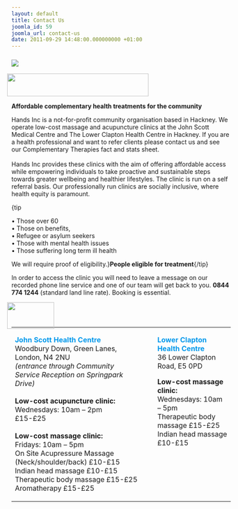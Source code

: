 ```yaml
---
layout: default
title: Contact Us
joomla_id: 59
joomla_url: contact-us
date: 2011-09-29 14:48:00.000000000 +01:00
---
```

<h3><img src="{{ site.baseurl }}/images/stories/lowcostclinicpic.jpg" border="0" /></h3>
<p><img src="{{ site.baseurl }}/images/stories/lowcostheading.png" border="0" width="325" height="52" style="margin-left: -10px; margin-top: 0px; margin-bottom: 0px; border: 0pt none;" /></p>
<p><strong>Affordable complementary health treatments for the community</strong></p>
<p>Hands Inc is a not-for-profit community organisation based in Hackney. We operate low-cost massage and acupuncture clinics at the John Scott Medical Centre and The Lower Clapton Health Centre in Hackney. If you are a health professional and want to refer clients please contact us and see our Complementary Therapies fact and stats sheet.<br /><br />Hands Inc provides these clinics with the aim of offering affordable access while empowering individuals to take proactive and sustainable steps towards greater wellbeing and healthier lifestyles. The clinic is run on a self referral basis. Our professionally run clinics are socially inclusive, where health equity is paramount.</p>
<p>{tip</p>
<p>• Those over 60<br />• Those on benefits,<br />• Refugee or asylum seekers<br />• Those with mental health issues<br />• Those suffering long term ill health</p>
<p>We will require proof of eligibility.}<strong>People eligible for treatment</strong>{/tip}</p>
<p>In order to access the clinic you will need to leave a message on our recorded phone line service and one of our team will get back to you. <strong>0844 774 1244</strong> (standard land line rate). Booking is essential.</p>
<p><img src="{{ site.baseurl }}/images/stories/clinics.png" border="0" width="108" height="61" style="margin-left: -10px; margin-bottom: -20px;" /></p>
<table border="0">
<tbody>
<tr>
<td valign="top">
<p><span style="color: #0098eb;"><strong>John Scott Health Centre</strong></span><br />Woodbury Down, Green Lanes, London, N4 2NU <br /><em>(entrance through Community Service Reception on Springpark Drive)</em><br /><br /><strong>Low-cost acupuncture clinic:</strong><br />Wednesdays: 10am – 2pm<br /> £15-£25 <br /><br /><strong>Low-cost massage clinic:</strong><br />Fridays: 10am – 5pm<br />On Site Acupressure Massage (Neck/shoulder/back) £10-£15 <br />Indian head massage £10-£15<br />Therapeutic body massage £15-£25<br />Aromatherapy £15-£25</p>
</td>
<td style="width: 10px;"></td>
<td valign="top">
<p><span style="color: #0098eb;"><strong>Lower Clapton Health Centre</strong></span><br />36 Lower Clapton Road, E5 0PD</p>
<p><strong>Low-cost massage clinic:</strong><br />Wednesdays: 10am – 5pm<br />Therapeutic body massage £15-£25<br />Indian head massage £10-£15</p>
</td>
</tr>
</tbody>
</table>

